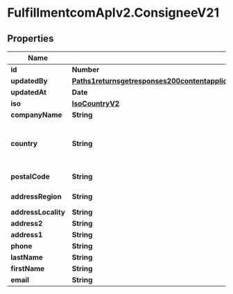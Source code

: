 # FulfillmentcomApIv2.ConsigneeV21

## Properties
Name | Type | Description | Notes
------------ | ------------- | ------------- | -------------
**id** | **Number** |  | 
**updatedBy** | [**Paths1returnsgetresponses200contentapplication1jsonschemapropertiesdataitemspropertiesupdatedBy**](Paths1returnsgetresponses200contentapplication1jsonschemapropertiesdataitemspropertiesupdatedBy.md) |  | [optional] 
**updatedAt** | **Date** |  | [optional] 
**iso** | [**IsoCountryV2**](IsoCountryV2.md) |  | [optional] 
**companyName** | **String** |  | [optional] 
**country** | **String** | Ideally provide the two character ISO code | 
**postalCode** | **String** | Postal Code / Zip | 
**addressRegion** | **String** | Province / State | 
**addressLocality** | **String** | City | 
**address2** | **String** |  | [optional] 
**address1** | **String** |  | 
**phone** | **String** |  | [optional] 
**lastName** | **String** |  | 
**firstName** | **String** |  | 
**email** | **String** |  | [optional] 
